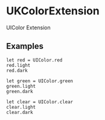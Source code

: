 # UKColorExtension
UIColor Extension

## Examples
```
let red = UIColor.red
red.light
red.dark

let green = UIColor.green
green.light
green.dark

let clear = UIColor.clear
clear.light
clear.dark
```
